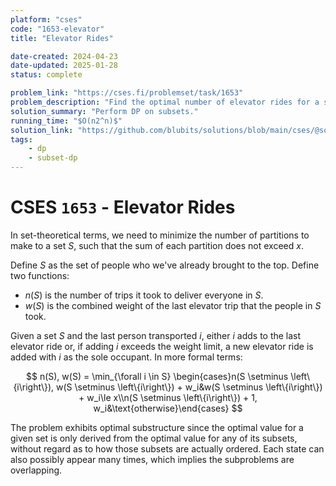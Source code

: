 ```yaml
---
platform: "cses"
code: "1653-elevator"
title: "Elevator Rides"

date-created: 2024-04-23
date-updated: 2025-01-28
status: complete

problem_link: "https://cses.fi/problemset/task/1653"
problem_description: "Find the optimal number of elevator rides for a set of people."
solution_summary: "Perform DP on subsets."
running_time: "$O(n2^n)$"
solution_link: "https://github.com/blubits/solutions/blob/main/cses/@solved/1653-elevator/elevator.cpp"
tags:
    - dp
    - subset-dp
---
```


# CSES `1653` - Elevator Rides

In set-theoretical terms, we need to minimize the number of partitions to make to a set $S$, such that the sum of each partition does not exceed $x$.

Define $S$ as the set of people who we've already brought to the top. Define two functions:

- $n(S)$ is the number of trips it took to deliver everyone in $S$.
- $w(S)$ is the combined weight of the last elevator trip that the people in $S$ took.

Given a set $S$ and the last person transported $i$, either $i$ adds to the last elevator ride or, if adding $i$ exceeds the weight limit, a new elevator ride is added with $i$ as the sole occupant. In more formal terms:

$$
n(S), w(S) = \min_{\forall i \in S} \begin{cases}n(S \setminus \left\{i\right\}), w(S \setminus \left\{i\right\}) + w_i&w(S \setminus \left\{i\right\}) + w_i\le x\\n(S \setminus \left\{i\right\}) + 1, w_i&\text{otherwise}\end{cases}
$$

The problem exhibits optimal substructure since the optimal value for a given set is only derived from the optimal value for any of its subsets, without regard as to how those subsets are actually ordered. Each state can also possibly appear many times, which implies the subproblems are overlapping.
